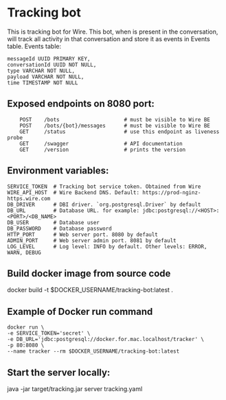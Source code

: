 # Tracking bot
This is tracking bot for Wire. This bot, when is present in the conversation, will track all activity in that conversation
and store it as events in Events table.
Events table:
```
messageId UUID PRIMARY KEY,
conversationId UUID NOT NULL,
type VARCHAR NOT NULL,
payload VARCHAR NOT NULL,
time TIMESTAMP NOT NULL
```

## Exposed endpoints on 8080 port:
```
    POST    /bots                     # must be visible to Wire BE
    POST    /bots/{bot}/messages      # must be visible to Wire BE
    GET     /status                   # use this endpoint as liveness probe
    GET     /swagger                  # API documentation  
    GET     /version                  # prints the version
```

## Environment variables:
```  
SERVICE_TOKEN  # Tracking bot service token. Obtained from Wire   
WIRE_API_HOST  # Wire Backend DNS. Default: https://prod-nginz-https.wire.com
DB_DRIVER      # DBI driver. `org.postgresql.Driver` by default
DB_URL         # Database URL. for example: jdbc:postgresql://<HOST>:<PORT>/<DB_NAME>  
DB_USER        # Database user
DB_PASSWORD    # Database password 
HTTP_PORT      # Web server port. 8080 by default
ADMIN_PORT     # Web server admin port. 8081 by default  
LOG_LEVEL      # Log level: INFO by default. Other levels: ERROR, WARN, DEBUG 
```

## Build docker image from source code
docker build -t $DOCKER_USERNAME/tracking-bot:latest .

## Example of Docker run command
```
docker run \    
-e SERVICE_TOKEN='secret' \
-e DB_URL='jdbc:postgresql://docker.for.mac.localhost/tracker' \
-p 80:8080 \
--name tracker --rm $DOCKER_USERNAME/tracking-bot:latest
```

## Start the server locally:
java -jar target/tracking.jar server tracking.yaml
